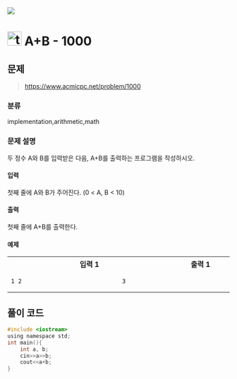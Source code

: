 <img src="https://j7b205.p.ssafy.io/assets/header/markdown_header.png" />

# <img src="https://static.solved.ac/tier_small/1.svg" alt="tier" height="32px" /> A+B - 1000 

## 문제

> https://www.acmicpc.net/problem/1000

### 분류

implementation,arithmetic,math

### 문제 설명

두 정수 A와 B를 입력받은 다음, A+B를 출력하는 프로그램을 작성하시오.



#### 입력

첫째 줄에 A와 B가 주어진다. (0 < A, B < 10)



#### 출력

첫째 줄에 A+B를 출력한다.



#### 예제

<table><tr><th><img width=120/>입력 1<img width=120/></th><th><img width=120/>출력 1<img width=120/></th></tr><tr><td>

```
1 2
```
</td><td>

```
3
```
</td></tr></table>


####

## 풀이 코드

```c
#include <iostream>
using namespace std;
int main(){
    int a, b;
    cin>>a>>b;
    cout<<a+b;    
}

```
